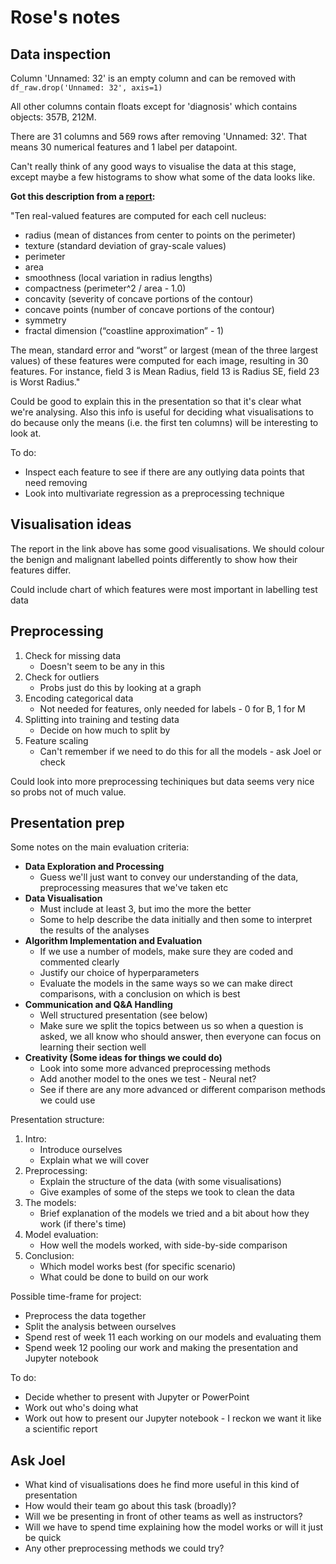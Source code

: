 # Rose's notes

## Data inspection

Column 'Unnamed: 32' is an empty column and can be removed with `df_raw.drop('Unnamed: 32', axis=1)`

All other columns contain floats except for 'diagnosis' which contains objects: 357B, 212M.

There are 31 columns and 569 rows after removing 'Unnamed: 32'. That means 30 numerical features and 1 label per datapoint.

Can't really think of any good ways to visualise the data at this stage, except maybe a few histograms to show what some of the data looks like.

**Got this description from a [report](https://rstudio-pubs-static.s3.amazonaws.com/344010_1f4d6691092d4544bfbddb092e7223d2.html):**

"Ten real-valued features are computed for each cell nucleus:

* radius (mean of distances from center to points on the perimeter)
* texture (standard deviation of gray-scale values)
* perimeter
* area
* smoothness (local variation in radius lengths)
* compactness (perimeter^2 / area - 1.0)
* concavity (severity of concave portions of the contour)
* concave points (number of concave portions of the contour)
* symmetry
* fractal dimension (“coastline approximation” - 1)

The mean, standard error and “worst” or largest (mean of the three largest values) of these features were computed for each image, resulting in 30 features. For instance, field 3 is Mean Radius, field 13 is Radius SE, field 23 is Worst Radius."

Could be good to explain this in the presentation so that it's clear what we're analysing. Also this info is useful for deciding what visualisations to do because only the means (i.e. the first ten columns) will be interesting to look at.

To do:
* Inspect each feature to see if there are any outlying data points that need removing
* Look into multivariate regression as a preprocessing technique

## Visualisation ideas

The report in the link above has some good visualisations. We should colour the benign and malignant labelled points differently to show how their features differ.

Could include chart of which features were most important in labelling test data

## Preprocessing

1. Check for missing data
    * Doesn't seem to be any in this
2. Check for outliers
    * Probs just do this by looking at a graph
2. Encoding categorical data
    * Not needed for features, only needed for labels - 0 for B, 1 for M
3. Splitting into training and testing data
    * Decide on how much to split by
4. Feature scaling
    * Can't remember if we need to do this for all the models - ask Joel or check

Could look into more preprocessing techiniques but data seems very nice so probs not of much value.

## Presentation prep

Some notes on the main evaluation criteria:

* **Data Exploration and Processing**
   * Guess we'll just want to convey our understanding of the data, preprocessing measures that we've taken etc
* **Data Visualisation**
   * Must include at least 3, but imo the more the better
   * Some to help describe the data initially and then some to interpret the results of the analyses
* **Algorithm Implementation and Evaluation**
   * If we use a number of models, make sure they are coded and commented clearly 
   * Justify our choice of hyperparameters
   * Evaluate the models in the same ways so we can make direct comparisons, with a conclusion on which is best
* **Communication and Q&A Handling**
   * Well structured presentation (see below)
   * Make sure we split the topics between us so when a question is asked, we all know who should answer, then everyone can focus on learning their section well
* **Creativity (Some ideas for things we could do)**
   * Look into some more advanced preprocessing methods
   * Add another model to the ones we test - Neural net?
   * See if there are any more advanced or different comparison methods we could use

Presentation structure:
1. Intro:
    * Introduce ourselves
    * Explain what we will cover
2. Preprocessing:
    * Explain the structure of the data (with some visualisations)
    * Give examples of some of the steps we took to clean the data
3. The models:
    * Brief explanation of the models we tried and a bit about how they work (if there's time)
4. Model evaluation: 
    * How well the models worked, with side-by-side comparison
5. Conclusion:
    * Which model works best (for specific scenario)
    * What could be done to build on our work


Possible time-frame for project:
* Preprocess the data together
* Split the analysis between ourselves
* Spend rest of week 11 each working on our models and evaluating them
* Spend week 12 pooling our work and making the presentation and Jupyter notebook


To do:
* Decide whether to present with Jupyter or PowerPoint
* Work out who's doing what
* Work out how to present our Jupyter notebook - I reckon we want it like a scientific report

## Ask Joel

* What kind of visualisations does he find more useful in this kind of presentation
* How would their team go about this task (broadly)?
* Will we be presenting in front of other teams as well as instructors?
* Will we have to spend time explaining how the model works or will it just be quick
* Any other preprocessing methods we could try?


